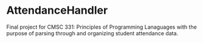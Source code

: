 # AttendanceHandler
Final project for CMSC 331: Principles of Programming Lanaguages with the purpose of parsing through 
and organizing student attendance data.
